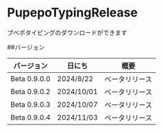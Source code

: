 # PupepoTypingRelease
プペポタイピングのダウンロードができます

##バージョン

| バージョン   | 日にち    | 概要           |
| ------------ | --------- | --------------|
| Beta 0.9.0.0 | 2024/8/22 | ベータリリース |
| Beta 0.9.0.2 | 2024/10/01 | ベータリリース|
| Beta 0.9.0.3 | 2024/10/07 | ベータリリース|
| Beta 0.9.0.4 | 2024/11/03 | ベータリリース|
